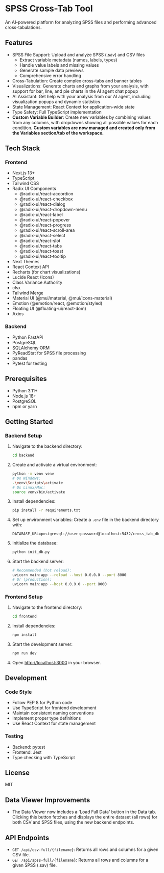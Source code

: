 # SPSS Cross-Tab Tool

An AI-powered platform for analyzing SPSS files and performing advanced cross-tabulations.

## Features

- SPSS File Support: Upload and analyze SPSS (.sav) and CSV files
  - Extract variable metadata (names, labels, types)
  - Handle value labels and missing values
  - Generate sample data previews
  - Comprehensive error handling
- Cross-Tabulation: Create complex cross-tabs and banner tables
- Visualizations: Generate charts and graphs from your analysis, with support for bar, line, and pie charts in the AI agent chat popup
- AI Assistant: Get help with your analysis from our AI agent, including visualization popups and dynamic statistics
- State Management: React Context for application-wide state
- Type Safety: Full TypeScript implementation
- **Custom Variable Builder**: Create new variables by combining values from any columns, with dropdowns showing all possible values for each condition. **Custom variables are now managed and created only from the Variables section/tab of the workspace.**

## Tech Stack

### Frontend
- Next.js 13+
- TypeScript
- Tailwind CSS
- Radix UI Components
  - @radix-ui/react-accordion
  - @radix-ui/react-checkbox
  - @radix-ui/react-dialog
  - @radix-ui/react-dropdown-menu
  - @radix-ui/react-label
  - @radix-ui/react-popover
  - @radix-ui/react-progress
  - @radix-ui/react-scroll-area
  - @radix-ui/react-select
  - @radix-ui/react-slot
  - @radix-ui/react-tabs
  - @radix-ui/react-toast
  - @radix-ui/react-tooltip
- Next Themes
- React Context API
- Recharts (for chart visualizations)
- Lucide React (Icons)
- Class Variance Authority
- clsx
- Tailwind Merge
- Material UI (@mui/material, @mui/icons-material)
- Emotion (@emotion/react, @emotion/styled)
- Floating UI (@floating-ui/react-dom)
- Axios

### Backend
- Python FastAPI
- PostgreSQL
- SQLAlchemy ORM
- PyReadStat for SPSS file processing
- pandas
- Pytest for testing

## Prerequisites

- Python 3.11+
- Node.js 18+
- PostgreSQL
- npm or yarn

## Getting Started

### Backend Setup

1. Navigate to the backend directory:
   ```bash
   cd backend
   ```
2. Create and activate a virtual environment:
   ```bash
   python -m venv venv
   # On Windows:
   .\venv\Scripts\activate
   # On Linux/Mac:
   source venv/bin/activate
   ```
3. Install dependencies:
   ```bash
   pip install -r requirements.txt
   ```
4. Set up environment variables:
   Create a `.env` file in the backend directory with:
   ```
   DATABASE_URL=postgresql://user:password@localhost:5432/cross_tab_db
   ```
5. Initialize the database:
   ```bash
   python init_db.py
   ```
6. Start the backend server:
   ```bash
   # Recommended (hot reload):
   uvicorn main:app --reload --host 0.0.0.0 --port 8000
   # Or (production):
   uvicorn main:app --host 0.0.0.0 --port 8000
   ```

### Frontend Setup

1. Navigate to the frontend directory:
   ```bash
   cd frontend
   ```
2. Install dependencies:
   ```bash
   npm install
   ```
3. Start the development server:
   ```bash
   npm run dev
   ```
4. Open [http://localhost:3000](http://localhost:3000) in your browser.

## Development

### Code Style
- Follow PEP 8 for Python code
- Use TypeScript for frontend development
- Maintain consistent naming conventions
- Implement proper type definitions
- Use React Context for state management

### Testing
- Backend: pytest
- Frontend: Jest
- Type checking with TypeScript

## License

MIT

## Data Viewer Improvements
- The Data Viewer now includes a 'Load Full Data' button in the Data tab. Clicking this button fetches and displays the entire dataset (all rows) for both CSV and SPSS files, using the new backend endpoints.

## API Endpoints
- `GET /api/csv-full/{filename}`: Returns all rows and columns for a given CSV file.
- `GET /api/spss-full/{filename}`: Returns all rows and columns for a given SPSS (.sav) file.
